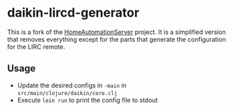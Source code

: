 # daikin-lircd-generator

This is a fork of the [HomeAutomationServer][] project. It is a simplified
version that removes everything except for the parts that generate the
configuration for the LIRC remote.

## Usage

- Update the desired configs in `-main` in `src/main/clojure/daikin/core.clj`
- Execute `lein run` to print the config file to stdout

[HomeAutomationServer]: https://github.com/opensourcerebel/HomeAutomationServer
